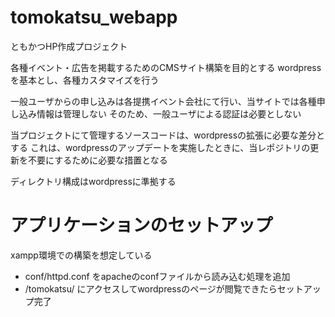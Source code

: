 # tomokatsu_webapp
ともかつHP作成プロジェクト

各種イベント・広告を掲載するためのCMSサイト構築を目的とする
wordpress を基本とし、各種カスタマイズを行う

一般ユーザからの申し込みは各提携イベント会社にて行い、当サイトでは各種申し込み情報は管理しない
そのため、一般ユーザによる認証は必要としない

当プロジェクトにて管理するソースコードは、wordpressの拡張に必要な差分とする
これは、wordpressのアップデートを実施したときに、当レポジトリの更新を不要にするために必要な措置となる

ディレクトリ構成はwordpressに準拠する

# アプリケーションのセットアップ
xampp環境での構築を想定している

* conf/httpd.conf をapacheのconfファイルから読み込む処理を追加
* /tomokatsu/ にアクセスしてwordpressのページが閲覧できたらセットアップ完了
